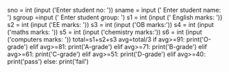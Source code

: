 sno = int (input ('Enter student no: ')) 
sname = input (' Enter student name: ') 
sgroup =input (' Enter student group: ')
s1 = int (input (' English marks: '))
s2 = int (input ('EE marks: ')) 
s3 = int (input ('OB marks:')) 
s4 = int (input ('maths marks: ')) 
s5 = int (input ('chemistry marks:')) 
s6 = int (input ('computers marks: ')) 
total=s1+s2+s3
avg=total/3
if avg>=91:
    print('O-grade')
elif avg>=81:
    print('A-grade')
elif avg>=71:
    print('B-grade')
elif avg>=61:
    print('C-grade')
elif avg>=51:
    print('D-grade')
elif avg>=40:
    print('pass')
else:
    print('fail')
